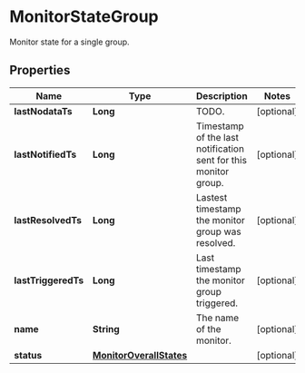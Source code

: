

# MonitorStateGroup

Monitor state for a single group.
## Properties

Name | Type | Description | Notes
------------ | ------------- | ------------- | -------------
**lastNodataTs** | **Long** | TODO. |  [optional]
**lastNotifiedTs** | **Long** | Timestamp of the last notification sent for this monitor group. |  [optional]
**lastResolvedTs** | **Long** | Lastest timestamp the monitor group was resolved. |  [optional]
**lastTriggeredTs** | **Long** | Last timestamp the monitor group triggered. |  [optional]
**name** | **String** | The name of the monitor. |  [optional]
**status** | [**MonitorOverallStates**](MonitorOverallStates.md) |  |  [optional]



